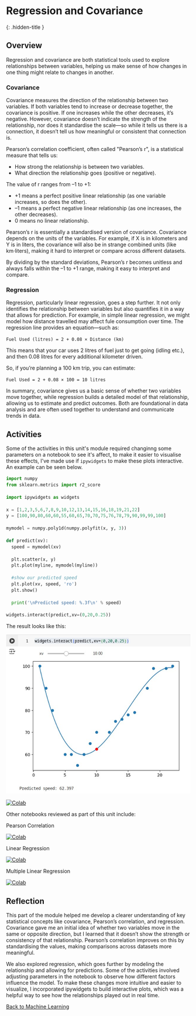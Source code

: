 # Regression and Covariance
{: .hidden-title }
## Overview

Regression and covariance are both statistical tools used to explore relationships between variables, helping us make sense of how changes in one thing might relate to changes in another.

### Covariance

Covariance measures the direction of the relationship between two variables. If both variables tend to increase or decrease together, the covariance is positive. If one increases while the other decreases, it’s negative. However, covariance doesn’t indicate the strength of the relationship, nor does it standardise the scale—so while it tells us there is a connection, it doesn’t tell us how meaningful or consistent that connection is.

Pearson’s correlation coefficient, often called "Pearson’s r", is a statistical measure that tells us:
- How strong the relationship is between two variables.
- What direction the relationship goes (positive or negative).

The value of r ranges from –1 to +1:

- +1 means a perfect positive linear relationship (as one variable increases, so does the other).
- –1 means a perfect negative linear relationship (as one increases, the other decreases).
- 0 means no linear relationship.

Pearson’s r is essentially a standardised version of covariance. Covariance depends on the units of the variables. For example, if X is in kilometers and Y is in liters, the covariance will also be in strange combined units (like km·liters), making it hard to interpret or compare across different datasets.

By dividing by the standard deviations, Pearson’s r becomes unitless and always falls within the –1 to +1 range, making it easy to interpret and compare.

### Regression

Regression, particularly linear regression, goes a step further. It not only identifies the relationship between variables but also quantifies it in a way that allows for prediction. For example, in simple linear regression, we might model how distance travelled may affect fule consumption over time. The regression line provides an equation—such as:

```Fuel Used (litres) = 2 + 0.08 × Distance (km)```

This means that your car uses 2 litres of fuel just to get going (idling etc.), and then 0.08 litres for every additional kilometer driven.

So, if you’re planning a 100 km trip, you can estimate:

```Fuel Used = 2 + 0.08 × 100 = 10 litres```

In summary, covariance gives us a basic sense of whether two variables move together, while regression builds a detailed model of that relationship, allowing us to estimate and predict outcomes. Both are foundational in data analysis and are often used together to understand and communicate trends in data.

## Activities

Some of the activities in this unit's module required changinng some parameters on a notebook to see it's affect, to make it easier to visualise these effects, I've made use if ```ipywidgets``` to make these plots interactive. An example can be seen below.

```python
import numpy
from sklearn.metrics import r2_score

import ipywidgets as widgets

x = [1,2,3,5,6,7,8,9,10,12,13,14,15,16,18,19,21,22]
y = [100,90,80,60,60,55,60,65,70,70,75,76,78,79,90,99,99,100]

mymodel = numpy.poly1d(numpy.polyfit(x, y, 3))

def predict(xv):
  speed = mymodel(xv)

  plt.scatter(x, y)
  plt.plot(myline, mymodel(myline))

  #show our predicted speed
  plt.plot(xv, speed, 'ro')
  plt.show()

  print('\nPredicted speed: %.3f\n' % speed)

widgets.interact(predict,xv=(0,20,0.25))

```

The result looks like this:

![Polynomial Regression With Widget](polynomial_regression_widget.jpg)

[![Colab](https://colab.research.google.com/assets/colab-badge.svg)](https://colab.research.google.com/github/jaco-uoeo/jaco-uoeo.github.io/blob/main/machine_learning/unit03/artefacts/Unit03%20Ex4%20polynomial_regression.ipynb)

Other notebooks reviewed as part of this unit include:

Pearson Correlation 

[![Colab](https://colab.research.google.com/assets/colab-badge.svg)](https://colab.research.google.com/github/jaco-uoeo/jaco-uoeo.github.io/blob/main/machine_learning/unit03/artefacts/Unit03%20Ex1%20covariance_pearson_correlation.ipynb)

Linear Regression

[![Colab](https://colab.research.google.com/assets/colab-badge.svg)](https://colab.research.google.com/github/jaco-uoeo/jaco-uoeo.github.io/blob/main/machine_learning/unit03/artefacts/Unit03%20Ex2%20linear_regression.ipynb)


Multiple Linear Regression

[![Colab](https://colab.research.google.com/assets/colab-badge.svg)](https://colab.research.google.com/github/jaco-uoeo/jaco-uoeo.github.io/blob/main/machine_learning/unit03/artefacts/Unit03%20Ex3%20multiple_linear_regression.ipynb)


## Reflection

This part of the module helped me develop a clearer understanding of key statistical concepts like covariance, Pearson’s correlation, and regression. Covariance gave me an initial idea of whether two variables move in the same or opposite direction, but I learned that it doesn’t show the strength or consistency of that relationship. Pearson’s correlation improves on this by standardising the values, making comparisons across datasets more meaningful.

We also explored regression, which goes further by modeling the relationship and allowing for predictions. Some of the activities involved adjusting parameters in the notebook to observe how different factors influence the model. To make these changes more intuitive and easier to visualize, I incorporated ipywidgets to build interactive plots, which was a helpful way to see how the relationships played out in real time.

[Back to Machine Learning](/machine_learning/)